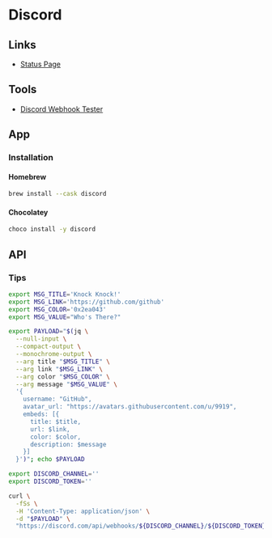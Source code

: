 # Discord

<!--
https://gist.github.com/thomasbnt/b6f455e2c7d743b796917fa3c205f812
-->

## Links

- [Status Page](https://discordstatus.com/)

## Tools

- [Discord Webhook Tester](https://lew.la/webhook/)

## App

### Installation

#### Homebrew

```sh
brew install --cask discord
```

#### Chocolatey

```sh
choco install -y discord
```

## API

### Tips

```sh
export MSG_TITLE='Knock Knock!'
export MSG_LINK='https://github.com/github'
export MSG_COLOR='0x2ea043'
export MSG_VALUE="Who's There?"

export PAYLOAD="$(jq \
  --null-input \
  --compact-output \
  --monochrome-output \
  --arg title "$MSG_TITLE" \
  --arg link "$MSG_LINK" \
  --arg color "$MSG_COLOR" \
  --arg message "$MSG_VALUE" \
  '{
    username: "GitHub",
    avatar_url: "https://avatars.githubusercontent.com/u/9919",
    embeds: [{
      title: $title,
      url: $link,
      color: $color,
      description: $message
    }]
  }')"; echo $PAYLOAD

export DISCORD_CHANNEL=''
export DISCORD_TOKEN=''

curl \
  -fSs \
  -H 'Content-Type: application/json' \
  -d "$PAYLOAD" \
  "https://discord.com/api/webhooks/${DISCORD_CHANNEL}/${DISCORD_TOKEN}"
```
